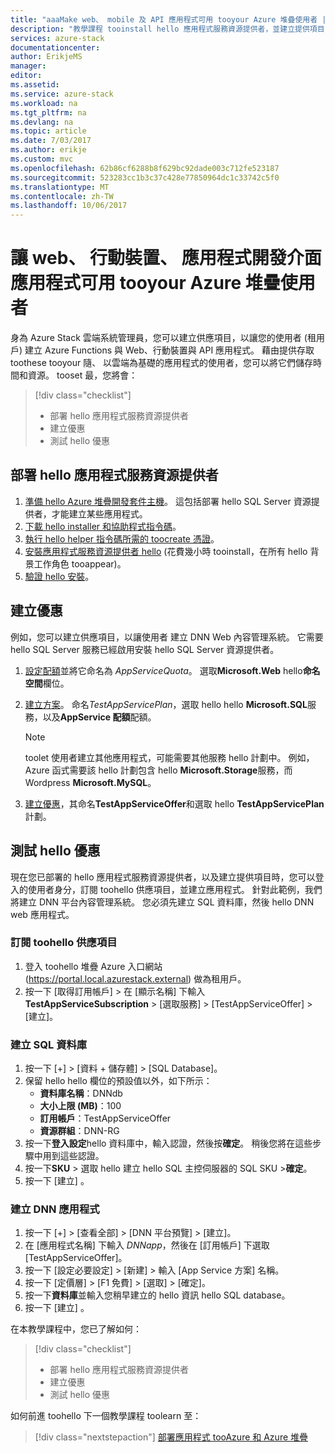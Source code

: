 ```yaml
---
title: "aaaMake web、 mobile 及 API 應用程式可用 tooyour Azure 堆疊使用者 |Microsoft 文件"
description: "教學課程 tooinstall hello 應用程式服務資源提供者，並建立提供項目，讓您的 Azure 堆疊使用者 hello 能力 toocreate web、 行動裝置版和 API 應用程式。"
services: azure-stack
documentationcenter: 
author: ErikjeMS
manager: 
editor: 
ms.assetid: 
ms.service: azure-stack
ms.workload: na
ms.tgt_pltfrm: na
ms.devlang: na
ms.topic: article
ms.date: 7/03/2017
ms.author: erikje
ms.custom: mvc
ms.openlocfilehash: 62b86cf6288b8f629bc92dade003c712fe523187
ms.sourcegitcommit: 523283cc1b3c37c428e77850964dc1c33742c5f0
ms.translationtype: MT
ms.contentlocale: zh-TW
ms.lasthandoff: 10/06/2017
---
```

# <a name="make-web-mobile-and-api-apps-available-tooyour-azure-stack-users"></a>讓 web、 行動裝置、 應用程式開發介面應用程式可用 tooyour Azure 堆疊使用者

身為 Azure Stack 雲端系統管理員，您可以建立供應項目，以讓您的使用者 (租用戶) 建立 Azure Functions 與 Web、行動裝置與 API 應用程式。 藉由提供存取 toothese tooyour 隨、 以雲端為基礎的應用程式的使用者，您可以將它們儲存時間和資源。 tooset 最，您將會：

> [!div class="checklist"]
> * 部署 hello 應用程式服務資源提供者
> * 建立優惠
> * 測試 hello 優惠

## <a name="deploy-hello-app-service-resource-provider"></a>部署 hello 應用程式服務資源提供者

1. [準備 hello Azure 堆疊開發套件主機](azure-stack-app-service-before-you-get-started.md)。 這包括部署 hello SQL Server 資源提供者，才能建立某些應用程式。
2. [下載 hello installer 和協助程式指令碼](azure-stack-app-service-deploy.md#download-the-required-components)。
3. [執行 hello helper 指令碼所需的 toocreate 憑證](azure-stack-app-service-deploy.md#create-certificates-required-by-app-service-on-azure-stack)。
4. [安裝應用程式服務資源提供者 hello](azure-stack-app-service-deploy.md#use-the-installer-to-download-and-install-app-service-on-azure-stack) (花費幾小時 tooinstall，在所有 hello 背景工作角色 tooappear)。
5. [驗證 hello 安裝](azure-stack-app-service-deploy.md#validate-the-app-service-on-azure-stack-installation)。

## <a name="create-an-offer"></a>建立優惠

例如，您可以建立供應項目，以讓使用者 建立 DNN Web 內容管理系統。 它需要 hello SQL Server 服務已經啟用安裝 hello SQL Server 資源提供者。

1.  [設定配額](azure-stack-setting-quotas.md)並將它命名為 *AppServiceQuota*。 選取**Microsoft.Web** hello**命名空間**欄位。
2.  [建立方案](azure-stack-create-plan.md)。 命名*TestAppServicePlan*，選取 hello hello **Microsoft.SQL**服務，以及**AppService 配額**配額。

    > [!NOTE]
    > toolet 使用者建立其他應用程式，可能需要其他服務 hello 計劃中。 例如，Azure 函式需要該 hello 計劃包含 hello **Microsoft.Storage**服務，而 Wordpress **Microsoft.MySQL**。
    > 
    >

3.  [建立優惠](azure-stack-create-offer.md)，其命名**TestAppServiceOffer**和選取 hello **TestAppServicePlan**計劃。

## <a name="test-hello-offer"></a>測試 hello 優惠

現在您已部署的 hello 應用程式服務資源提供者，以及建立提供項目時，您可以登入的使用者身分，訂閱 toohello 供應項目，並建立應用程式。 針對此範例，我們將建立 DNN 平台內容管理系統。 您必須先建立 SQL 資料庫，然後 hello DNN web 應用程式。

### <a name="subscribe-toohello-offer"></a>訂閱 toohello 供應項目
1. 登入 toohello 堆疊 Azure 入口網站 (https://portal.local.azurestack.external) 做為租用戶。
2. 按一下 [取得訂用帳戶] > 在 [顯示名稱] 下輸入 **TestAppServiceSubscription** > [選取服務] > [TestAppServiceOffer] > [建立]。

### <a name="create-a-sql-database"></a>建立 SQL 資料庫

1. 按一下 [+] > [資料 + 儲存體] > [SQL Database]。
2. 保留 hello hello 欄位的預設值以外，如下所示：
    - **資料庫名稱**：DNNdb
    - **大小上限 (MB)**：100
    - **訂用帳戶**：TestAppServiceOffer
    - **資源群組**：DNN-RG
3. 按一下**登入設定**hello 資料庫中，輸入認證，然後按**確定**。 稍後您將在這些步驟中用到這些認證。
4. 按一下**SKU** > 選取 hello 建立 hello SQL 主控伺服器的 SQL SKU >**確定**。
5. 按一下 [建立] 。

### <a name="create-a-dnn-app"></a>建立 DNN 應用程式    

1. 按一下 [+] > [查看全部] > [DNN 平台預覽] > [建立]。
2. 在 [應用程式名稱] 下輸入 *DNNapp*，然後在 [訂用帳戶] 下選取 [TestAppServiceOffer]。
3. 按一下 [設定必要設定] > [新建] > 輸入 [App Service 方案] 名稱。
4. 按一下 [定價層] > [F1 免費] > [選取] > [確定]。
5. 按一下**資料庫**並輸入您稍早建立的 hello 資訊 hello SQL database。
6. 按一下 [建立] 。

在本教學課程中，您已了解如何：

> [!div class="checklist"]
> * 部署 hello 應用程式服務資源提供者
> * 建立優惠
> * 測試 hello 優惠

如何前進 toohello 下一個教學課程 toolearn 至：

> [!div class="nextstepaction"]
> [部署應用程式 tooAzure 和 Azure 堆疊](azure-stack-solution-pipeline.md)

